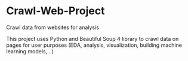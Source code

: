 # Crawl-Web-Project
Crawl data from websites for analysis

This project uses Python and Beautiful Soup 4 library to crawl data on pages for user purposes (EDA, analysis, visualization, building machine learning models,...)
